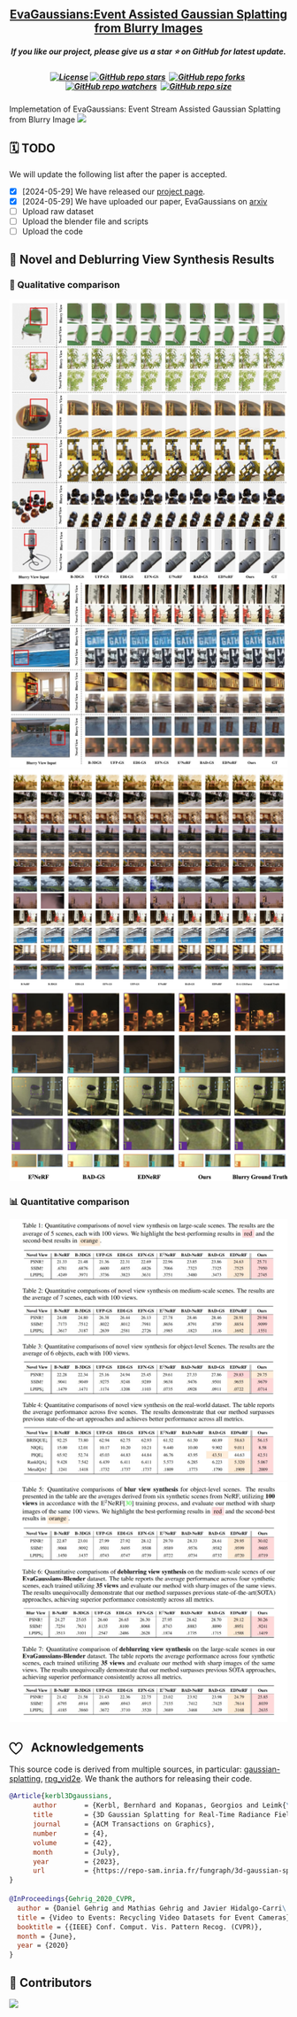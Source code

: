 <h2 align="center"> 
  <a href="https://github.com/SuperFCR/EvaGaussians.git">EvaGaussians:Event Assisted Gaussian Splatting from Blurry Images</a>
</h2>
<h5 align="center"> 
If you like our project, please give us a star ⭐ on GitHub for latest update.  </h5>
<h5 align="center">


[![License](https://img.shields.io/badge/License-MIT-yellow)](https://github.com/SuperFCR/EvaGaussians/blob/main/LICENSE) 
[![GitHub repo stars](https://img.shields.io/github/stars/SuperFCR/EvaGaussians?style=flat&logo=github&logoColor=whitesmoke&label=Stars)](https://github.com/SuperFCR/EvaGaussians/stargazers)&#160;
[![GitHub repo forks](https://img.shields.io/github/forks/SuperFCR/EvaGaussians?style=flat&logo=github&logoColor=whitesmoke&label=Forks)](https://github.com/SuperFCR/EvaGaussians/network)&#160;
[![GitHub repo watchers](https://img.shields.io/github/watchers/SuperFCR/EvaGaussians?style=flat&logo=github&logoColor=whitesmoke&label=Watchers)](https://github.com/SuperFCR/EvaGaussians/watchers)&#160;
[![GitHub repo size](https://img.shields.io/github/repo-size/SuperFCR/EvaGaussians?style=flat&logo=github&logoColor=whitesmoke&label=Repo%20Size)](https://github.com/SuperFCR/EvaGaussians/archive/refs/heads/main.zip)

</h5>

Implemetation of EvaGaussians: Event Stream Assisted Gaussian Splatting from Blurry Image
<img src="assets/pipeline.svg"/>

## 🗓️ TODO
We will update the following list after the paper is accepted.
- [x] [2024-05-29] We have released our [project page](https://drexubery.github.io/EvaGaussians/).
- [x] [2024-05-29] We have uploaded our paper, EvaGaussians on [arxiv]()
- [ ] Upload raw dataset
- [ ] Upload the blender file and scripts
- [ ] Upload the code

## 🍭 Novel and Deblurring View Synthesis Results
### 🌅 Qualitative comparison
<img src="assets/quali_nvs_dvs_object_level.jpg"/>
<img src="assets/quali_nvs_dvs_medium_scale.jpg"/>
<img src="assets/appendix_refine_nvs_large_scale.jpg"/>
<img src="assets/quali_real_scene.jpg"/>


### 📊 Quantitative comparison
<img src="assets/quan_nvs.jpeg"/>
<img src="assets/quan_dvs.jpeg"/>

<h2>
  <img src="assets/acknowledgement.svg" alt="Lego Icon" style="height:24px; width:24px; vertical-align:middle; margin-right:10px;">
  Acknowledgements
</h2>

This source code is derived from multiple sources, in particular: 
[gaussian-splatting](https://github.com/graphdeco-inria/gaussian-splatting/tree/main), 
[rpg_vid2e](https://github.com/uzh-rpg/EvDeblurNeRF). We thank the authors for releasing their code.

```bibtex
@Article{kerbl3Dgaussians,
      author       = {Kerbl, Bernhard and Kopanas, Georgios and Leimk{\"u}hler, Thomas and Drettakis, George},
      title        = {3D Gaussian Splatting for Real-Time Radiance Field Rendering},
      journal      = {ACM Transactions on Graphics},
      number       = {4},
      volume       = {42},
      month        = {July},
      year         = {2023},
      url          = {https://repo-sam.inria.fr/fungraph/3d-gaussian-splatting/}
}

@InProceedings{Gehrig_2020_CVPR,
  author = {Daniel Gehrig and Mathias Gehrig and Javier Hidalgo-Carri\'o and Davide Scaramuzza},
  title = {Video to Events: Recycling Video Datasets for Event Cameras},
  booktitle = {{IEEE} Conf. Comput. Vis. Pattern Recog. (CVPR)},
  month = {June},
  year = {2020}
}
```


## 🤝 Contributors

<a href="https://github.com/SuperFCR/EvaGaussians/graphs/contributors">
  <img src="https://contrib.rocks/image?repo=SuperFCR/EvaGaussians" />
</a>